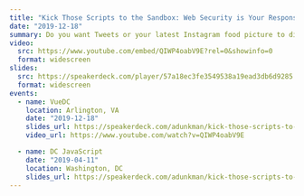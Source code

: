 ```yaml
---
title: "Kick Those Scripts to the Sandbox: Web Security is Your Responsibility"
date: "2019-12-18"
summary: Do you want Tweets or your latest Instagram food picture to display nicely in your site? Just load this third-party script into your site — never mind what it does! … err, what’s the difference between third-party scripts and a cross-site scripting attack again? Can’t third-party scripts steal user credentials, track users without their consent, and hijack your site for advertising purposes? In this talk, we’ll discuss different ways of sandboxing these scripts to increase your site’s security, stability, and protect the privacy of your users. You’ll leave with an understanding of the latest browser features designed to protect you and your users.
video:
  src: https://www.youtube.com/embed/QIWP4oabV9E?rel=0&showinfo=0
  format: widescreen
slides:
  src: https://speakerdeck.com/player/57a18ec3fe3549538a19ead3db6d9285
  format: widescreen
events:
  - name: VueDC
    location: Arlington, VA
    date: "2019-12-18"
    slides_url: https://speakerdeck.com/adunkman/kick-those-scripts-to-the-sandbox-web-security-is-your-responsibility-at-vuedc
    video_url: https://www.youtube.com/watch?v=QIWP4oabV9E

  - name: DC JavaScript
    date: "2019-04-11"
    location: Washington, DC
    slides_url: https://speakerdeck.com/adunkman/kick-those-scripts-to-the-sandbox-at-dc-javascript
---
```

